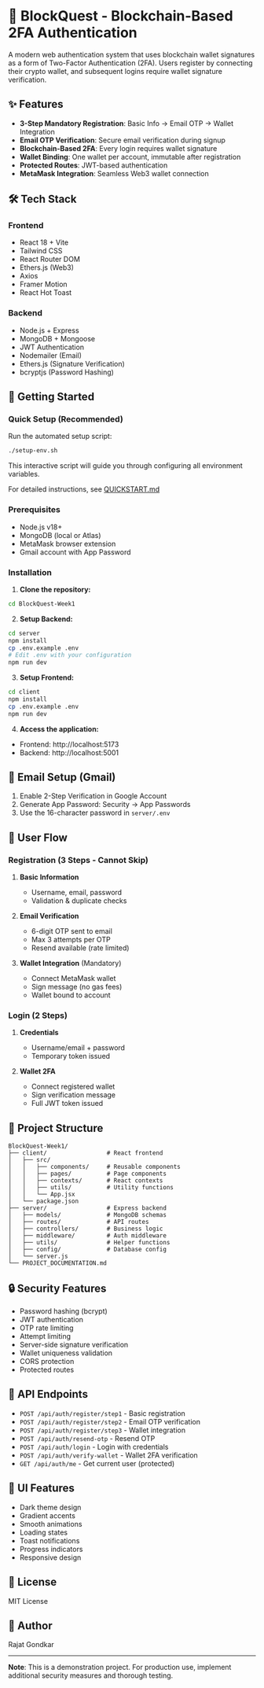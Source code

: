 # 🔐 BlockQuest - Blockchain-Based 2FA Authentication

A modern web authentication system that uses blockchain wallet signatures as a form of Two-Factor Authentication (2FA). Users register by connecting their crypto wallet, and subsequent logins require wallet signature verification.

## ✨ Features

- **3-Step Mandatory Registration**: Basic Info → Email OTP → Wallet Integration
- **Email OTP Verification**: Secure email verification during signup
- **Blockchain-Based 2FA**: Every login requires wallet signature
- **Wallet Binding**: One wallet per account, immutable after registration
- **Protected Routes**: JWT-based authentication
- **MetaMask Integration**: Seamless Web3 wallet connection

## 🛠️ Tech Stack

### Frontend
- React 18 + Vite
- Tailwind CSS
- React Router DOM
- Ethers.js (Web3)
- Axios
- Framer Motion
- React Hot Toast

### Backend
- Node.js + Express
- MongoDB + Mongoose
- JWT Authentication
- Nodemailer (Email)
- Ethers.js (Signature Verification)
- bcryptjs (Password Hashing)

## 🚀 Getting Started

### Quick Setup (Recommended)

Run the automated setup script:
```bash
./setup-env.sh
```

This interactive script will guide you through configuring all environment variables.

For detailed instructions, see [QUICKSTART.md](QUICKSTART.md)

### Prerequisites
- Node.js v18+
- MongoDB (local or Atlas)
- MetaMask browser extension
- Gmail account with App Password

### Installation

1. **Clone the repository:**
```bash
cd BlockQuest-Week1
```

2. **Setup Backend:**
```bash
cd server
npm install
cp .env.example .env
# Edit .env with your configuration
npm run dev
```

3. **Setup Frontend:**
```bash
cd client
npm install
cp .env.example .env
npm run dev
```

4. **Access the application:**
- Frontend: http://localhost:5173
- Backend: http://localhost:5001

## 📧 Email Setup (Gmail)

1. Enable 2-Step Verification in Google Account
2. Generate App Password: Security → App Passwords
3. Use the 16-character password in `server/.env`

## 🔄 User Flow

### Registration (3 Steps - Cannot Skip)
1. **Basic Information**
   - Username, email, password
   - Validation & duplicate checks
   
2. **Email Verification**
   - 6-digit OTP sent to email
   - Max 3 attempts per OTP
   - Resend available (rate limited)
   
3. **Wallet Integration** (Mandatory)
   - Connect MetaMask wallet
   - Sign message (no gas fees)
   - Wallet bound to account

### Login (2 Steps)
1. **Credentials**
   - Username/email + password
   - Temporary token issued
   
2. **Wallet 2FA**
   - Connect registered wallet
   - Sign verification message
   - Full JWT token issued

## 📁 Project Structure

```
BlockQuest-Week1/
├── client/                 # React frontend
│   ├── src/
│   │   ├── components/     # Reusable components
│   │   ├── pages/          # Page components
│   │   ├── contexts/       # React contexts
│   │   ├── utils/          # Utility functions
│   │   └── App.jsx
│   └── package.json
├── server/                 # Express backend
│   ├── models/             # MongoDB schemas
│   ├── routes/             # API routes
│   ├── controllers/        # Business logic
│   ├── middleware/         # Auth middleware
│   ├── utils/              # Helper functions
│   ├── config/             # Database config
│   └── server.js
└── PROJECT_DOCUMENTATION.md
```

## 🔒 Security Features

- Password hashing (bcrypt)
- JWT authentication
- OTP rate limiting
- Attempt limiting
- Server-side signature verification
- Wallet uniqueness validation
- CORS protection
- Protected routes

## 📝 API Endpoints

- `POST /api/auth/register/step1` - Basic registration
- `POST /api/auth/register/step2` - Email OTP verification
- `POST /api/auth/register/step3` - Wallet integration
- `POST /api/auth/resend-otp` - Resend OTP
- `POST /api/auth/login` - Login with credentials
- `POST /api/auth/verify-wallet` - Wallet 2FA verification
- `GET /api/auth/me` - Get current user (protected)

## 🎨 UI Features

- Dark theme design
- Gradient accents
- Smooth animations
- Loading states
- Toast notifications
- Progress indicators
- Responsive design

## 📄 License

MIT License

## 👤 Author

Rajat Gondkar

---

**Note**: This is a demonstration project. For production use, implement additional security measures and thorough testing.
